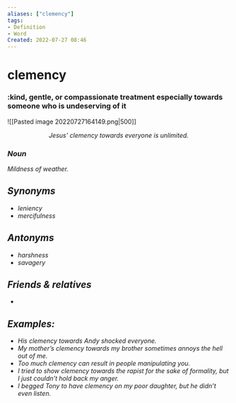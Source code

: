 ```yaml
---
aliases: ["clemency"]
tags:
- Definition 
- Word
Created: 2022-07-27 08:46  
---
```

# clemency
### :kind, gentle, or compassionate treatment especially towards someone who is undeserving of it

<span class='centerImg'> ![[Pasted image 20220727164149.png|500]] </span>
<center> <i>Jesus’ clemency towards everyone is unlimited.<i></center>

### Noun

Mildness of weather.


## Synonyms 
- leniency 
- mercifulness 

## Antonyms 
- harshness 
- savagery 

## Friends & relatives
- 

## Examples: 
- His clemency towards Andy shocked everyone.
- My mother’s clemency towards my brother sometimes annoys the hell out of me. 
- Too much clemency can result in people manipulating you. 
- I tried to show clemency towards the rapist for the sake of formality, but I just couldn’t hold back my anger. 
- I begged Tony to have clemency on my poor daughter, but he didn’t even listen.